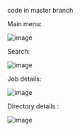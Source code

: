 code in master branch

Main menu:

![image](https://github.com/user-attachments/assets/9f7d9947-b1a0-4593-affd-ac2dec88d950)


Search:

![image](https://github.com/user-attachments/assets/06540a98-f696-48f8-a2aa-54af1ff49bcf)


Job details:

![image](https://github.com/user-attachments/assets/679c08bb-40d7-4c0e-a79e-2a5075ebdaba)


Directory details :


 ![image](https://github.com/user-attachments/assets/5b3463f5-aec4-427d-9228-6d9910715e33)
